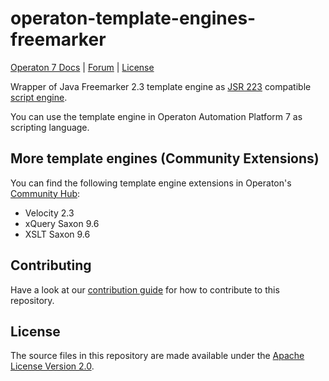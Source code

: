 ﻿operaton-template-engines-freemarker
===============================

<p>
  <a href="https://docs.operaton.org/manual/latest/">Operaton 7 Docs</a> |
  <a href="https://forum.operaton.io/c/operaton-platform-7-topics/39">Forum</a> |
  <a href="../LICENSE">License</a>
</p>

Wrapper of Java Freemarker 2.3 template engine as
[JSR 223](https://www.jcp.org/en/jsr/detail?id=223) compatible
[script engine](http://docs.oracle.com/javase/7/docs/api/javax/script/ScriptEngine.html).

You can use the template engine in Operaton Automation Platform 7 as scripting language.

## More template engines (Community Extensions)

You can find the following template engine extensions in Operaton's [Community Hub](https://github.com/camunda-community-hub/camunda-7-template-engines-jsr223/):

* Velocity 2.3
* xQuery Saxon 9.6
* XSLT Saxon 9.6

## Contributing

Have a look at our [contribution guide](https://github.com/operaton/operaton/blob/main/CONTRIBUTING.md) for how to contribute to this repository.

## License
The source files in this repository are made available under the [Apache License Version 2.0](./LICENSE).
